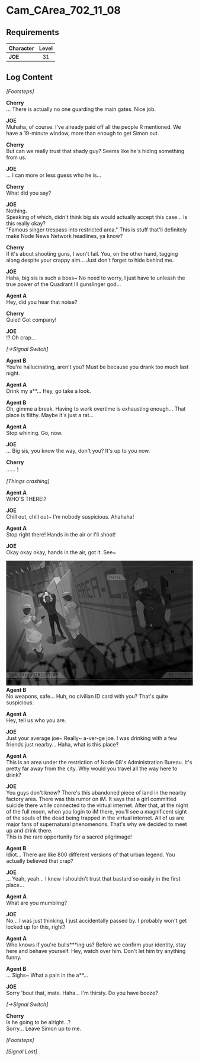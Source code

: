 # Cam_CArea_702_11_08
## Requirements
|Character|Level|
|---------|:---:|
|**JOE**  | 31  |

## Log Content
*\[Footsteps\]*

**Cherry**<br>
... There is actually no one guarding the main gates. Nice job.

**JOE**<br>
Muhaha, of course. I've already paid off all the people R mentioned. We have a 19\-minute window, more than enough to get Simon out.

**Cherry**<br>
But can we really trust that shady guy? Seems like he's hiding something from us.

**JOE**<br>
... I can more or less guess who he is...

**Cherry**<br>
What did you say?

**JOE**<br>
Nothing.<br>
Speaking of which, didn't think big sis would actually accept this case... Is this really okay? <br>
"Famous singer trespass into restricted area." This is stuff that'll definitely make Node News Network headlines, ya know?

**Cherry**<br>
If it's about shooting guns, I won't fail. You, on the other hand, tagging along despite your crappy aim... Just don't forget to hide behind me.

**JOE**<br>
Haha, big sis is such a boss\~ No need to worry, I just have to unleash the true power of the Quadrant III gunslinger god...

**Agent A**<br>
Hey, did you hear that noise?

**Cherry**<br>
Quiet! Got company!

**JOE**<br>
!? Oh crap...

*[→Signal Switch]*

**Agent B**<br>
You're hallucinating, aren't you? Must be because you drank too much last night.

**Agent A**<br>
Drink my a\*\*... Hey, go take a look.

**Agent B**<br>
Oh, gimme a break. Having to work overtime is exhausting enough... That place is filthy. Maybe it's just a rat...

**Agent A**<br>
Stop whining. Go, now.

**JOE**<br>
... Big sis, you know the way, don't you? It's up to you now.

**Cherry**<br>
……！

*\[Things crashing\]*

**Agent A**<br>
WHO'S THERE!?

**JOE**<br>
Chill out, chill out\~ I'm nobody suspicious. Ahahaha!

**Agent A**<br>
Stop right there! Hands in the air or I'll shoot!

**JOE**<br>
Okay okay okay, hands in the air, got it. See\~

![jos3601.png](./attachments/jos3601.png)
**Agent B**<br>
No weapons, safe... Huh, no civilian ID card with you? That's quite suspicious.

**Agent A**<br>
Hey, tell us who you are.

**JOE**<br>
Just your average joe\~ Really\~ a\-ver\-ge joe. I was drinking with a few friends just nearby... Haha, what is this place?

**Agent A**<br>
This is an area under the restriction of Node 08's Administration Bureau. It's pretty far away from the city. Why would you travel all the way here to drink?

**JOE**<br>
You guys don't know? There's this abandoned piece of land in the nearby factory area. There was this rumor on iM. It says that a girl committed suicide there while connected to the virtual internet. After that, at the night of the full moon, when you login to iM there, you'll see a magnificent sight of the souls of the dead being trapped in the virtual internet. All of us are major fans of supernatural phenomenons. That's why we decided to meet up and drink there.<br>
This is the rare opportunity for a sacred pilgrimage!

**Agent B**<br>
Idiot... There are like 800 different versions of that urban legend. You actually believed that crap?

**JOE**<br>
... Yeah, yeah... I knew I shouldn't trust that bastard so easily in the first place...

**Agent A**<br>
What are you mumbling?

**JOE**<br>
No... I was just thinking, I just accidentally passed by. I probably won't get locked up for this, right?

**Agent A**<br>
Who knows if you're bulls\*\*\*ing us? Before we confirm your identity, stay here and behave yourself. Hey, watch over him. Don't let him try anything funny.

**Agent B**<br>
... Sighs\~ What a pain in the a\*\*...

**JOE**<br>
Sorry 'bout that, mate. Haha... I'm thirsty. Do you have booze?

*[→Signal Switch]*

**Cherry**<br>
Is he going to be alright...?<br>
Sorry... Leave Simon up to me.

*\[Footsteps\]*

*[Signal Lost]*
